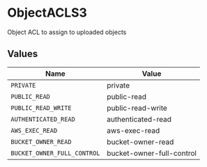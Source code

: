 # ObjectACLS3

Object ACL to assign to uploaded objects


## Values

| Name                        | Value                       |
| --------------------------- | --------------------------- |
| `PRIVATE`                   | private                     |
| `PUBLIC_READ`               | public-read                 |
| `PUBLIC_READ_WRITE`         | public-read-write           |
| `AUTHENTICATED_READ`        | authenticated-read          |
| `AWS_EXEC_READ`             | aws-exec-read               |
| `BUCKET_OWNER_READ`         | bucket-owner-read           |
| `BUCKET_OWNER_FULL_CONTROL` | bucket-owner-full-control   |